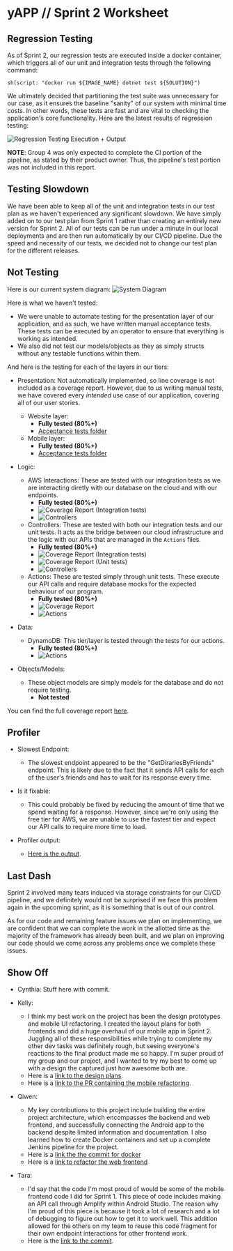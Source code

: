 # yAPP // Sprint 2 Worksheet

## Regression Testing

As of Sprint 2, our regression tests are executed inside a docker container, which triggers all of our unit and integration tests through the following command:

`sh(script: "docker run ${IMAGE_NAME} dotnet test ${SOLUTION}")`

We ultimately decided that partitioning the test suite was unnecessary for our case, as it ensures the baseline "sanity" of our system with minimal time costs. In other words, these tests are fast and are vital to checking the application's core functionality. Here are the latest results of regression testing:

![Regression Testing Execution + Output](./Images/image.png)

**NOTE**: Group 4 was only expected to complete the CI portion of the pipeline, as stated by their product owner. Thus, the pipeline's test portion was not included in this report. 

## Testing Slowdown
We have been able to keep all of the unit and integration tests in our test plan as we haven't experienced any significant slowdown. We have simply added on to our test plan from Sprint 1 rather than creating an entirely new version for Sprint 2. All of our tests can be run under a minute in our local deployments and are then run automatically by our CI/CD pipeline. Due the speed and necessity of our tests, we decided not to change our test plan for the different releases.

## Not Testing
Here is our current system diagram:
![System Diagram](./Images/architectureDiagram.png)

Here is what we haven't tested:
* We were unable to automate testing for the presentation layer of our application, and as such, we have written manual acceptance tests. These tests can be executed by an operator to ensure that everything is working as intended.
* We also did not test our models/objects as they as simply structs without any testable functions within them.

And here is the testing for each of the layers in our tiers:
- Presentation:
    Not automatically implemented, so line coverage is not included as a coverage report. However, due to us writing manual tests, we have covered every *intended* use case of our application, covering all of our user stories.
    * Website layer: 
        - **Fully tested (80%+)**
        - [Acceptance tests folder](../Acceptance%20Tests/)
    * Mobile layer: 
        - **Fully tested (80%+)**
        - [Acceptance tests folder](../Acceptance%20Tests/)

- Logic:
    * AWS Interactions: These are tested with our integration tests as we are interacting diretly with our database on the cloud and with our endpoints. 
        - **Fully tested (80%+)** 
        - ![Coverage Report (Integration tests)](./Images/IntegrationTests.png)
        - ![Controllers](./Images/Controllers.png)
    * Controllers: These are tested with both our integration tests and our unit tests. It acts as the bridge between our cloud infrastructure and the logic with our APIs that are managed in the `Actions` files. 
        - **Fully tested (80%+)**
        - ![Coverage Report (Integration tests)](./Images/IntegrationTests.png)
        - ![Coverage Report (Unit tests)](./Images/UnitTests.png)
        - ![Controllers](./Images/Controllers.png)
    * Actions: These are tested simply through unit tests. These execute our API calls and require database mocks for the expected behaviour of our program.
        - **Fully tested (80%+)**
        - ![Coverage Report](./Images/UnitTests.png)
        - ![Actions](./Images/Actions.png)

- Data:
    * DynamoDB: This tier/layer is tested through the tests for our actions.
        - **Fully tested (80%+)**
        - ![Actions](./Images/Actions.png)

- Objects/Models:
    * These object models are simply models for the database and do not require testing.
        - **Not tested**

You can find the full coverage report [here](./Reports/CoverageReport.json).

## Profiler
- Slowest Endpoint:
    - The slowest endpoint appeared to be the "GetDirariesByFriends" endpoint. This is likely due to the fact that it sends API calls for each of the user's friends and has to wait for its response every time. 

- Is it fixable:
    - This could probably be fixed by reducing the amount of time that we spend waiting for a response. However, since we're only using the free tier for AWS, we are unable to use the fastest tier and expect our API calls to require more time to load.

- Profiler output:
    - [Here is the output](./Reports/yAppLambda%20-%20[2024-11-03%2014-57-17].dtt).

## Last Dash
Sprint 2 involved many tears induced via storage constraints for our CI/CD pipeline, and we definitely would not be surprised if we face this problem again in the upcoming sprint, as it is something that is out of our control.

As for our code and remaining feature issues we plan on implementing, we are confident that we can complete the work in the allotted time as the majority of the framework has already been built, and we plan on improving our code should we come across any problems once we complete these issues.

## Show Off
- Cynthia:
    Stuff here with commit.
- Kelly:
    - I think my best work on the project has been the design prototypes and mobile UI refactoring. I created the layout plans for both frontends and did a huge overhaul of our mobile app in Sprint 2. Juggling all of these responsibilities while trying to complete my other dev tasks was definitely rough, but seeing everyone's reactions to the final product made me so happy. I'm super proud of my group and our project, and I wanted to try my best to come up with a design the captured just how awesome both are.
    - Here is a [link to the  design plans](https://www.figma.com/design/PH7j5a65cGKczLGycxOng0/yAPP?node-id=1-5756&t=xX75vDgmpQ9P0uug-1).
    - Here is a [link to the PR containing the mobile refactoring](https://github.com/KageSilver/yAPP/pull/254).

- Qiwen:
    - My key contributions to this project include building the entire project architecture, which encompasses the backend and web frontend, and successfully connecting the Android app to the backend despite limited information and documentation. I also learned how to create Docker containers and set up a complete Jenkins pipeline for the project.
    - Here is a [link the the commit for docker](https://github.com/KageSilver/yAPP/pull/272/commits)
    - Here is a [link to refactor the web frontend](https://github.com/KageSilver/yAPP/pull/246/commits)
- Tara:
    - I'd say that the code I'm most proud of would be some of the mobile frontend code I did for Sprint 1. This piece of code includes making an API call through Amplify within Android Studio. The reason why I'm proud of this piece is because it took a lot of research and a lot of debugging to figure out how to get it to work well. This addition allowed for the others on my team to reuse this code fragment for their own endpoint interactions for other frontend work.
    - Here is the [link to the commit](https://github.com/KageSilver/yAPP/commit/e56907e2eb8d5947cdef8dc9e143b5a36744095b).

